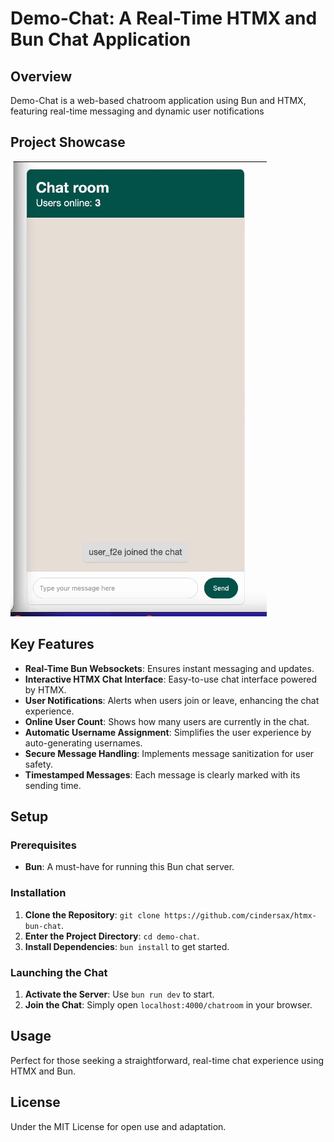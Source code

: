# Demo-Chat: A Real-Time HTMX and Bun Chat Application

## Overview

Demo-Chat is a web-based chatroom application using Bun and HTMX, featuring real-time messaging and dynamic user notifications

## Project Showcase

![Demo-Chat in Action](chat-demo.gif)

## Key Features

- **Real-Time Bun Websockets**: Ensures instant messaging and updates.
- **Interactive HTMX Chat Interface**: Easy-to-use chat interface powered by HTMX.
- **User Notifications**: Alerts when users join or leave, enhancing the chat experience.
- **Online User Count**: Shows how many users are currently in the chat.
- **Automatic Username Assignment**: Simplifies the user experience by auto-generating usernames.
- **Secure Message Handling**: Implements message sanitization for user safety.
- **Timestamped Messages**: Each message is clearly marked with its sending time.

## Setup

### Prerequisites

- **Bun**: A must-have for running this Bun chat server.

### Installation

1. **Clone the Repository**: `git clone https://github.com/cindersax/htmx-bun-chat`.
2. **Enter the Project Directory**: `cd demo-chat`.
3. **Install Dependencies**: `bun install` to get started.

### Launching the Chat

1. **Activate the Server**: Use `bun run dev` to start.
2. **Join the Chat**: Simply open `localhost:4000/chatroom` in your browser.

## Usage

Perfect for those seeking a straightforward, real-time chat experience using HTMX and Bun.

## License

Under the MIT License for open use and adaptation.
